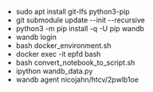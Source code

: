 * sudo apt install git-lfs python3-pip
* git submodule update --init --recursive
* python3 -m pip install -q -U pip wandb
* wandb login
* bash docker_environment.sh
* docker exec -it epfd bash
* bash convert_notebook_to_script.sh
* ipython wandb_data.py
* wandb agent nicojahn/htcv/2pwlb1oe